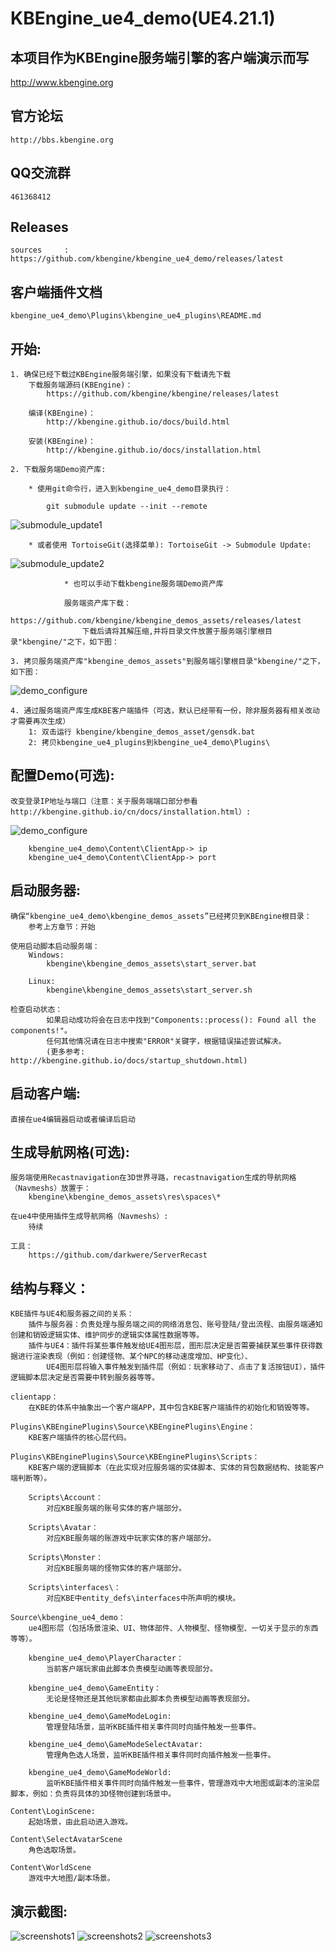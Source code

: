  KBEngine_ue4_demo(UE4.21.1)
=============

## 本项目作为KBEngine服务端引擎的客户端演示而写

http://www.kbengine.org

## 官方论坛

	http://bbs.kbengine.org


## QQ交流群

	461368412


## Releases

	sources		: https://github.com/kbengine/kbengine_ue4_demo/releases/latest


## 客户端插件文档

	kbengine_ue4_demo\Plugins\kbengine_ue4_plugins\README.md


## 开始:

	1. 确保已经下载过KBEngine服务端引擎，如果没有下载请先下载
		下载服务端源码(KBEngine)：
			https://github.com/kbengine/kbengine/releases/latest

		编译(KBEngine)：
			http://kbengine.github.io/docs/build.html

		安装(KBEngine)：
			http://kbengine.github.io/docs/installation.html

	2. 下载服务端Demo资产库:

	    * 使用git命令行，进入到kbengine_ue4_demo目录执行：

	        git submodule update --init --remote
![submodule_update1](http://kbengine.github.io/assets/img/screenshots/gitbash_submodule.png)

		* 或者使用 TortoiseGit(选择菜单): TortoiseGit -> Submodule Update:
![submodule_update2](http://kbengine.github.io/assets/img/screenshots/unity3d_plugins_submodule_update.jpg)

                * 也可以手动下载kbengine服务端Demo资产库

		        服务端资产库下载：
		            https://github.com/kbengine/kbengine_demos_assets/releases/latest
		            下载后请将其解压缩,并将目录文件放置于服务端引擎根目录"kbengine/"之下，如下图：

	3. 拷贝服务端资产库"kbengine_demos_assets"到服务端引擎根目录"kbengine/"之下，如下图：
![demo_configure](http://kbengine.github.io/assets/img/screenshots/demo_copy_kbengine.jpg)


	4. 通过服务端资产库生成KBE客户端插件（可选，默认已经带有一份，除非服务器有相关改动才需要再次生成）
		1: 双击运行 kbengine/kbengine_demos_asset/gensdk.bat
		2: 拷贝kbengine_ue4_plugins到kbengine_ue4_demo\Plugins\


## 配置Demo(可选):

	改变登录IP地址与端口（注意：关于服务端端口部分参看http://kbengine.github.io/cn/docs/installation.html）:
![demo_configure](http://kbengine.github.io/assets/img/screenshots/demo_configure_ue4.jpg)

		kbengine_ue4_demo\Content\ClientApp-> ip
		kbengine_ue4_demo\Content\ClientApp-> port


## 启动服务器:

	确保“kbengine_ue4_demo\kbengine_demos_assets”已经拷贝到KBEngine根目录：
		参考上方章节：开始

	使用启动脚本启动服务端：
		Windows:
			kbengine\kbengine_demos_assets\start_server.bat

		Linux:
			kbengine\kbengine_demos_assets\start_server.sh

	检查启动状态：
			如果启动成功将会在日志中找到"Components::process(): Found all the components!"。
			任何其他情况请在日志中搜索"ERROR"关键字，根据错误描述尝试解决。
			(更多参考: http://kbengine.github.io/docs/startup_shutdown.html)


## 启动客户端:

	直接在ue4编辑器启动或者编译后启动


## 生成导航网格(可选):
	
	服务端使用Recastnavigation在3D世界寻路，recastnavigation生成的导航网格（Navmeshs）放置于：
		kbengine\kbengine_demos_assets\res\spaces\*

	在ue4中使用插件生成导航网格（Navmeshs）:
		待续

	工具：
		https://github.com/darkwere/ServerRecast


## 结构与释义：

	KBE插件与UE4和服务器之间的关系：
		插件与服务器：负责处理与服务端之间的网络消息包、账号登陆/登出流程、由服务端通知创建和销毁逻辑实体、维护同步的逻辑实体属性数据等等。
		插件与UE4：插件将某些事件触发给UE4图形层，图形层决定是否需要捕获某些事件获得数据进行渲染表现（例如：创建怪物、某个NPC的移动速度增加、HP变化）、
			UE4图形层将输入事件触发到插件层（例如：玩家移动了、点击了复活按钮UI），插件逻辑脚本层决定是否需要中转到服务器等等。

	clientapp：
		在KBE的体系中抽象出一个客户端APP，其中包含KBE客户端插件的初始化和销毁等等。

	Plugins\KBEnginePlugins\Source\KBEnginePlugins\Engine：
		KBE客户端插件的核心层代码。

	Plugins\KBEnginePlugins\Source\KBEnginePlugins\Scripts：
		KBE客户端的逻辑脚本（在此实现对应服务端的实体脚本、实体的背包数据结构、技能客户端判断等）。

		Scripts\Account：
			对应KBE服务端的账号实体的客户端部分。

		Scripts\Avatar：
			对应KBE服务端的账游戏中玩家实体的客户端部分。

		Scripts\Monster：
			对应KBE服务端的怪物实体的客户端部分。

		Scripts\interfaces\：
			对应KBE中entity_defs\interfaces中所声明的模块。

	Source\kbengine_ue4_demo：
		ue4图形层（包括场景渲染、UI、物体部件、人物模型、怪物模型、一切关于显示的东西等等）。

		kbengine_ue4_demo\PlayerCharacter：
			当前客户端玩家由此脚本负责模型动画等表现部分。

		kbengine_ue4_demo\GameEntity：
			无论是怪物还是其他玩家都由此脚本负责模型动画等表现部分。

		kbengine_ue4_demo\GameModeLogin:
			管理登陆场景，监听KBE插件相关事件同时向插件触发一些事件。

		kbengine_ue4_demo\GameModeSelectAvatar:
			管理角色选人场景，监听KBE插件相关事件同时向插件触发一些事件。

		kbengine_ue4_demo\GameModeWorld:
			监听KBE插件相关事件同时向插件触发一些事件，管理游戏中大地图或副本的渲染层脚本，例如：负责将具体的3D怪物创建到场景中。

	Content\LoginScene:
		起始场景，由此启动进入游戏。

	Content\SelectAvatarScene
		角色选取场景。

	Content\WorldScene
		游戏中大地图/副本场景。

## 演示截图:

![screenshots1](http://kbengine.github.io/assets/img/screenshots/ue4_demo1.jpg)
![screenshots2](http://kbengine.github.io/assets/img/screenshots/ue4_demo2.jpg)
![screenshots3](http://kbengine.github.io/assets/img/screenshots/ue4_demo3.jpg)
